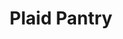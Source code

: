 ---
title: "Plaid Pantry"
url: /portland/plaid-pantry-northeast-glisan-street-3/
shop: Lebensmittel
---